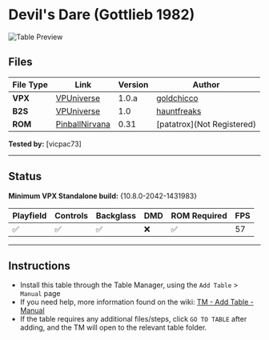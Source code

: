 ﻿# Devil's Dare (Gottlieb 1982)

![Table Preview](../../images/vpx-devilsdare-preview.jpg)

## Files
| File Type | Link | Version | Author | 
|-----------|--------|----------|--------------|
| **VPX** | [VPUniverse](https://vpuniverse.com/files/file/6603-devils-dare-gottlieb-1992/) | 1.0.a | [goldchicco](https://vpuniverse.com/profile/23579-goldchicco/) |
| **B2S** | [VPUniverse](https://vpuniverse.com/files/file/16031-devils-dare-gottlieb-1992-b2s-pre-production/) | 1.0 | [hauntfreaks](https://vpuniverse.com/profile/5216-hauntfreaks/) |
| **ROM** | [PinballNirvana](https://pinballnirvana.com/forums/resources/devils-dare-gottlieb-1982-vp8-by-patatrox.2859/) | 0.31 | [patatrox](Not Registered) |

**Tested by:** [vicpac73]

---

## Status 
**Minimum VPX Standalone build:** {10.8.0-2042-1431983}

| Playfield | Controls | Backglass | DMD | ROM Required | FPS | 
|-----------|----------|-----------|-----|--------------|-----|
| :white_check_mark: | :white_check_mark: | :white_check_mark: | :x: | :white_check_mark: | 57 |

---

## Instructions

- Install this table through the Table Manager, using the `Add Table` > `Manual` page
- If you need help, more information found on the wiki: [TM - Add Table - Manual](https://github.com/LegendsUnchained/vpx-standalone-alp4k/wiki/%5B04%5D-%F0%9F%A7%A1-TM-%E2%80%90-Other-Features#add-table---manual)
- If the table requires any additional files/steps, click `GO TO TABLE` after adding, and the TM will open to the relevant table folder.

